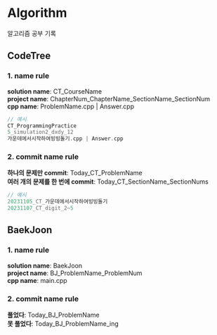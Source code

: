 # Algorithm
알고리즘 공부 기록

## CodeTree
### 1. name rule
__solution name__: CT_CourseName <br/>
__project name__: ChapterNum_ChapterName_SectionName_SectionNum <br/>
__cpp name__: <span>ProblemName.cpp | Answer.cpp</span> <br/>
```c++
// 예시
CT_ProgrammingPractice
5_simulation2_dxdy_12
가운데에서시작하여빙빙돌기.cpp | Answer.cpp
```

### 2. commit name rule
__하나의 문제만 commit__: Today_CT_ProblemName <br/>
__여러 개의 문제를 한 번에 commit__: Today_CT_SectionName_SectionNums <br/>
```c++
// 예시
20231105_CT_가운데에서시작하여빙빙돌기
20231107_CT_digit_2~5
```

## BaekJoon
### 1. name rule
__solution name__: BaekJoon <br/>
__project name__: BJ_ProblemName_ProblemNum <br/>
__cpp name__: main.cpp  <br/>

### 2. commit name rule
__풀었다__: Today_BJ_ProblemName <br/>
__못 풀었다__: Today_BJ_ProblemName_ing
